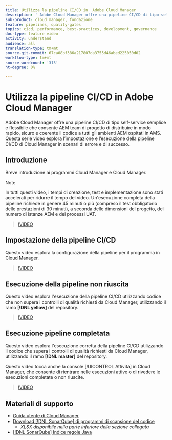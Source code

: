 ```yaml
---
title: Utilizza la pipeline CI/CD in  Adobe Cloud Manager
description: ' Adobe Cloud Manager offre una pipeline CI/CD di tipo self-service semplice e flessibile che consente AEM team di progetto di distribuire in modo rapido, sicuro e coerente il codice a tutti gli ambienti AEM ospitati in AMS. Questa serie video esplora l’impostazione e l’esecuzione della pipeline CI/CD di Cloud Manager in scenari di errore e di successo.'
sub-product: cloud manager, fondazione
feature: pipelines, quality-gates
topics: cicd, performance, best-practices, development, governance
doc-type: feature video
activity: understand
audience: all
translation-type: tm+mt
source-git-commit: 67ca08bf386a217807da3755d46abed225050d02
workflow-type: tm+mt
source-wordcount: '313'
ht-degree: 0%

---
```



# Utilizza la pipeline CI/CD in  Adobe Cloud Manager

 Adobe Cloud Manager offre una pipeline CI/CD di tipo self-service semplice e flessibile che consente AEM team di progetto di distribuire in modo rapido, sicuro e coerente il codice a tutti gli ambienti AEM ospitati in AMS. Questa serie video esplora l’impostazione e l’esecuzione della pipeline CI/CD di Cloud Manager in scenari di errore e di successo.

## Introduzione

Breve introduzione ai programmi Cloud Manager e Cloud Manager.

>[!NOTE]
>
>In tutti questi video, i tempi di creazione, test e implementazione sono stati accelerati per ridurre il tempo del video. Un&#39;esecuzione completa della pipeline richiede in genere 45 minuti o più (compreso il test obbligatorio delle prestazioni di 30 minuti), a seconda delle dimensioni del progetto, del numero di istanze AEM e dei processi UAT.

>[!VIDEO](https://video.tv.adobe.com/v/23082/?quality=12&learn=on)

## Impostazione della pipeline CI/CD

Questo video esplora la configurazione della pipeline per il programma in Cloud Manager.

>[!VIDEO](https://video.tv.adobe.com/v/23083/?quality=12&learn=on)

## Esecuzione della pipeline non riuscita

Questo video esplora l&#39;esecuzione della pipeline CI/CD utilizzando codice che non supera i controlli di qualità richiesti da Cloud Manager, utilizzando il ramo **[!DNL yellow]** del repository.

>[!VIDEO](https://video.tv.adobe.com/v/23084/?quality=12&learn=on)

## Esecuzione pipeline completata

Questo video esplora l&#39;esecuzione corretta della pipeline CI/CD utilizzando il codice che supera i controlli di qualità richiesti da Cloud Manager, utilizzando il ramo **[!DNL master]** del repository.

Questo video tocca anche la console [!UICONTROL Attività] in Cloud Manager, che consente di rientrare nelle esecuzioni attive o di rivedere le esecuzioni completate o non riuscite.

>[!VIDEO](https://video.tv.adobe.com/v/23085/?quality=12&learn=on)

## Materiali di supporto

* [Guida utente di Cloud Manager](https://helpx.adobe.com/experience-manager/cloud-manager/user-guide.html)
* [Download  [!DNL SonarQube] di programmi di scansione del codice](https://helpx.adobe.com/experience-manager/cloud-manager/using/understand-your-test-results.html#CodeQualityTesting)
   * *XLSX disponibile nella parte inferiore della sezione collegata*
* [[!DNL SonarQube] Indice regole Java](https://rules.sonarsource.com/java/)
